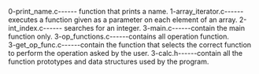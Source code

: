 0-print_name.c------ function that prints a name.
1-array_iterator.c------executes a function given as a parameter on each element of an array.
2-int_index.c------ searches for an integer.
3-main.c------contain the main function only.
3-op_functions.c------contains all operation function.  
3-get_op_func.c------contain the function that selects the correct function to perform the operation asked by the user.
3-calc.h------contain all the function prototypes and data structures used by the program.  

